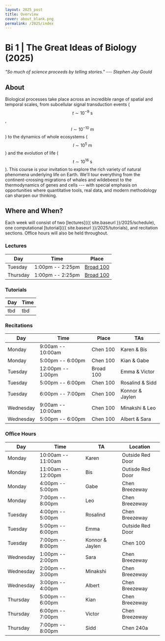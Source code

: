 ```yaml
---
layout: 2025_post
title: Overview
cover: about_blank.png
permalink: /2025/index
---
```

# Bi 1 | The Great Ideas of Biology (2025)

_"So much of science proceeds by telling stories." --- Stephen Jay Gould_

## About
Biological processes take place across an incredible range of spatial and temporal scales, from subcellular signal transduction events ($$t \sim 10^{-9} \textrm{ s}$$, $$l \sim 10^{-10} \textrm{ m}$$) to the dynamics of whole ecosystems ($$l \sim 10^{5} \textrm{ m}$$) and the evolution of life ($$t \sim 10^{16} \textrm{ s}$$). This course is your invitation to explore the rich variety of natural phenomena underlying life on Earth. We'll tour everything from the continent-crossing migrations of whales and wildebeest to the thermodynamics of genes and cells --- with special emphasis on opportunities where quantitative tools, real data, and modern methodology can sharpen our thinking.

## Where and When?
Each week will consist of two [lectures]({{ site.baseurl }}/2025/schedule), one computational [tutorial]({{ site.baseurl }}/2025/tutorials), and recitation sections. Office hours will also be held throughout.

### Lectures

| Day | Time | Place |
| -- | -- | -- |
| Tuesday | 1:00pm -- 2:25pm | [Broad 100](https://www.caltech.edu/map/campus/broad-center-for-the-biological-sciences) |
| Thursday | 1:00pm -- 2:25pm | [Broad 100](https://www.caltech.edu/map/campus/broad-center-for-the-biological-sciences) |

### Tutorials

| Day | Time |
| -- | -- |
| tbd |tbd |

### Recitations

| Day | Time | Place | TAs |
| -- | -- | -- | -- |
| Monday | 9:00am -- 10:00am | Chen 100 | Karen & Bis |
| Monday | 5:00pm -- 6:00pm | Chen 100 | Kian & Gabe |
| Tuesday | 12:00pm -- 1:00pm | Broad 100 | Emma & Victor |
| Tuesday | 5:00pm -- 6:00pm | Chen 100  | Rosalind & Sidd |
| Tuesday | 6:00pm -- 7:00pm | Chen 100 | Konnor & Jaylen |
| Wednesday | 9:00am -- 10:00am | Chen 100 | Minakshi & Leo |
| Wednesday | 5:00pm -- 6:00pm | Chen 100 | Albert & Sara |

### Office Hours

| Day | Time | TA | Location |
| -- | -- | -- | -- |
| Monday | 10:00am -- 11:00am | Karen | Outside Red Door |
| Monday | 11:00am -- 12:00pm | Bis | Outisde Red Door |
| Monday | 4:00pm -- 5:00pm | Gabe | Chen Breezeway |
| Monday | 7:00pm -- 8:00pm | Leo | Chen Breezeway |
| Tuesday | 4:00pm -- 5:00pm | Rosalind | Chen Breezeway |
| Tuesday | 5:00pm -- 6:00pm | Emma | Outside Red Door |
| Tuesday | 7:00pm -- 8:00pm | Konnor & Jaylen | Chen 100 |
| Wednesday | 1:00pm -- 2:00pm | Sara | Chen Breezeway |
| Wednesday | 2:00pm -- 3:00pm | Minakshi | Chen Breezeway |
| Wednesday | 3:00pm -- 4:00pm | Albert | Chen Breezeway |
| Thursday | 5:00pm -- 6:00pm | Kian | Chen Breezeway |
| Thursday | 6:00pm -- 7:00pm | Victor | Chen Breezeway |
| Thursday | 7:00pm -- 8:00pm | Sidd | Chen 240a |
